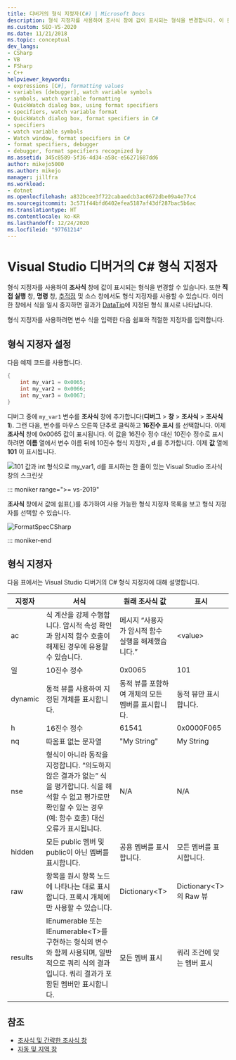 ```yaml
---
title: 디버거의 형식 지정자(C#) | Microsoft Docs
description: 형식 지정자를 사용하여 조사식 창에 값이 표시되는 형식을 변경합니다. 이 문서에서는 사용량 세부 정보를 제공합니다.
ms.custom: SEO-VS-2020
ms.date: 11/21/2018
ms.topic: conceptual
dev_langs:
- CSharp
- VB
- FSharp
- C++
helpviewer_keywords:
- expressions [C#], formatting values
- variables [debugger], watch variable symbols
- symbols, watch variable formatting
- QuickWatch dialog box, using format specifiers
- specifiers, watch variable format
- QuickWatch dialog box, format specifiers in C#
- specifiers
- watch variable symbols
- Watch window, format specifiers in C#
- format specifiers, debugger
- debugger, format specifiers recognized by
ms.assetid: 345c8589-5f36-4d34-a58c-e56271687dd6
author: mikejo5000
ms.author: mikejo
manager: jillfra
ms.workload:
- dotnet
ms.openlocfilehash: a832bcee3f722cabaedcb3ac0672dbe09a4e77c4
ms.sourcegitcommit: 3c571f44bfd6402efea5187af43df287bac5b6ac
ms.translationtype: HT
ms.contentlocale: ko-KR
ms.lasthandoff: 12/24/2020
ms.locfileid: "97761214"
---
```

# <a name="format-specifiers-in-c-in-the-visual-studio-debugger"></a>Visual Studio 디버거의 C# 형식 지정자
형식 지정자를 사용하여 **조사식** 창에 값이 표시되는 형식을 변경할 수 있습니다. 또한 **직접 실행** 창, **명령** 창, [추적점](../debugger/using-breakpoints.md#BKMK_Print_to_the_Output_window_with_tracepoints) 및 소스 창에서도 형식 지정자를 사용할 수 있습니다. 이러한 창에서 식을 일시 중지하면 결과가 [DataTip](../debugger/view-data-values-in-data-tips-in-the-code-editor.md)에 지정된 형식 표시로 나타납니다.

형식 지정자를 사용하려면 변수 식을 입력한 다음 쉼표와 적절한 지정자를 입력합니다.

## <a name="set-format-specifiers"></a>형식 지정자 설정
다음 예제 코드를 사용합니다.

```csharp
{
    int my_var1 = 0x0065;
    int my_var2 = 0x0066;
    int my_var3 = 0x0067;
}
```

디버그 중에 `my_var1` 변수를 **조사식** 창에 추가합니다(**디버그** > **창** > **조사식** > **조사식 1**). 그런 다음, 변수를 마우스 오른쪽 단추로 클릭하고 **16진수 표시** 를 선택합니다. 이제 **조사식** 창에 0x0065 값이 표시됩니다. 이 값을 16진수 정수 대신 10진수 정수로 표시하려면 **이름** 열에서 변수 이름 뒤에 10진수 형식 지정자 **, d** 를 추가합니다. 이제 **값** 열에 **101** 이 표시됩니다.

![101 값과 int 형식으로 my_var1, d를 표시하는 한 줄이 있는 Visual Studio 조사식 창의 스크린샷](../debugger/media/watchformatcsharp.png)

::: moniker range=">= vs-2019" 

**조사식** 창에서 값에 쉼표(,)를 추가하여 사용 가능한 형식 지정자 목록을 보고 형식 지정자를 선택할 수 있습니다. 

![FormatSpecCSharp](../debugger/media/vs-2019/format-specs-csharp.png "FormatSpecCSharp")

::: moniker-end

## <a name="format-specifiers"></a>형식 지정자
다음 표에서는 Visual Studio 디버거의 C# 형식 지정자에 대해 설명합니다.

|지정자|서식|원래 조사식 값|표시|
|---------------|------------|--------------------------|--------------|
|ac|식 계산을 강제 수행합니다. 암시적 속성 확인과 암시적 함수 호출이 해제된 경우에 유용할 수 있습니다.|메시지 “사용자가 암시적 함수 실행을 해제했습니다.”|\<value>|
|일|10진수 정수|0x0065|101|
|dynamic|동적 뷰를 사용하여 지정된 개체를 표시합니다.|동적 뷰를 포함하여 개체의 모든 멤버를 표시합니다.|동적 뷰만 표시합니다.|
|h|16진수 정수|61541|0x0000F065|
|nq|따옴표 없는 문자열|"My String"|My String|
|nse|형식이 아니라 동작을 지정합니다. “의도하지 않은 결과가 없는” 식을 평가합니다. 식을 해석할 수 없고 평가로만 확인할 수 있는 경우(예: 함수 호출) 대신 오류가 표시됩니다.|N/A|N/A|
|hidden|모든 public 멤버 및 public이 아닌 멤버를 표시합니다.|공용 멤버를 표시합니다.|모든 멤버를 표시합니다.|
|raw|항목을 원시 항목 노드에 나타나는 대로 표시합니다. 프록시 개체에만 사용할 수 있습니다.|Dictionary\<T>|Dictionary\<T>의 Raw 뷰|
|results|IEnumerable 또는 IEnumerable\<T>를 구현하는 형식의 변수와 함께 사용되며, 일반적으로 쿼리 식의 결과입니다. 쿼리 결과가 포함된 멤버만 표시합니다.|모든 멤버 표시|쿼리 조건에 맞는 멤버 표시|

## <a name="see-also"></a>참조
- [조사식 및 간략한 조사식 창](../debugger/watch-and-quickwatch-windows.md)
- [자동 및 지역 창](../debugger/autos-and-locals-windows.md)
